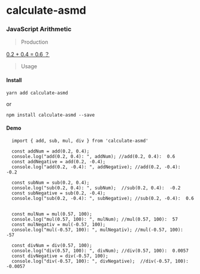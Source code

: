 # calculate-asmd

<h3>JavaScript Arithmetic</h3>

> Production

[0.2 + 0.4 = 0.6 ？](https://github.com/sanshuiwang/Blog/issues/9)

> Usage

<h4>Install</h4>

`yarn add calculate-asmd`

or

`npm install calculate-asmd --save`

<h4>Demo</h4>

```
  import { add, sub, mul, div } from 'calculate-asmd'

  const addNum = add(0.2, 0.4);
  console.log("add(0.2, 0.4): ", addNum); //add(0.2, 0.4):  0.6
  const addNegative = add(0.2, -0.4);
  console.log("add(0.2, -0.4): ", addNegative); //add(0.2, -0.4):  -0.2

  const subNum = sub(0.2, 0.4);
  console.log("sub(0.2, 0.4): ", subNum);  //sub(0.2, 0.4):  -0.2
  const subNegative = sub(0.2, -0.4);
  console.log("sub(0.2, -0.4): ", subNegative); //sub(0.2, -0.4):  0.6


  const mulNum = mul(0.57, 100);
  console.log("mul(0.57, 100): ", mulNum); //mul(0.57, 100):  57
  const mulNegativ = mul(-0.57, 100);
  console.log("mul(-0.57, 100): ", mulNegativ); //mul(-0.57, 100):  -57

  const divNum = div(0.57, 100);
  console.log("div(0.57, 100): ", divNum); //div(0.57, 100):  0.0057
  const divNegative = div(-0.57, 100);
  console.log("div(-0.57, 100): ", divNegative);  //div(-0.57, 100):  -0.0057


```
